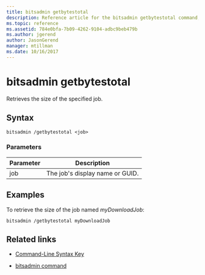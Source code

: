 ```yaml
---
title: bitsadmin getbytestotal
description: Reference article for the bitsadmin getbytestotal command, which Retrieves the size of the specified job.
ms.topic: reference
ms.assetid: 784e0bfa-7b09-4262-9104-adbc9beb479b
ms.author: jgerend
author: JasonGerend
manager: mtillman
ms.date: 10/16/2017
---
```


# bitsadmin getbytestotal

Retrieves the size of the specified job.

## Syntax

```
bitsadmin /getbytestotal <job>
```

### Parameters

| Parameter | Description |
| -------------- | -------------- |
| job | The job's display name or GUID. |

## Examples

To retrieve the size of the job named *myDownloadJob*:

```
bitsadmin /getbytestotal myDownloadJob
```

## Related links

- [Command-Line Syntax Key](command-line-syntax-key.md)

- [bitsadmin command](bitsadmin.md)
